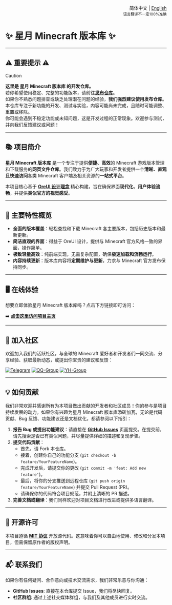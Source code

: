 <div align="right">

简体中文 | <a href="/README-en_US.md">English</a><br><sup>语言翻译不一定100%准确</sup>

</div>

# ✨ 星月 Minecraft 版本库 ✨

---

## ⚠️ 重要提示 ⚠️

> [!CAUTION]  
> **这里是 星月 Minecraft 版本库 的开发仓库。**  
> 若你希望使用稳定、完整的功能版本，请前往[**发布仓库**](https://github.com/Spectrollay/minecraft_repository)。  
> 如果你不熟悉问题排查或缺乏处理潜在问题的经验，**我们强烈建议使用发布仓库**。  
> 本仓库专注于新功能的开发、测试与实验，内容可能尚未完成，且随时可能调整、重置或移除。  
> 你可能会遇到不稳定功能或未知问题，这是开发过程的正常现象。欢迎参与测试，并向我们反馈建议或问题！

---

## 📚 项目简介

**星月 Minecraft 版本库** 是一个专注于提供**便捷、高效**的 Minecraft 游戏版本管理和下载服务的**网页文件仓库**。我们致力于为广大玩家和开发者提供一个**清晰、直观且快速访问**各类 Minecraft 客户端及相关资源的**一站式平台**。

本项目核心基于 **[OreUI 设计理念](https://github.com/Spectrollay/OreUI)** 精心构建，旨在确保界面**现代化、用户体验流畅**，并提供**类似官方的视觉感受**。

---

## 🚀 主要特性概览

* **全面的版本覆盖**：轻松查找和下载 Minecraft 各主要版本，包括历史版本和最新更新。
* **简洁直观的界面**：得益于 OreUI 设计，提供与 Minecraft 官方风格一致的界面，操作简单。
* **极致轻量高效**：纯前端实现，无需复杂配置，确保**极速加载和流畅运行**。
* **内容持续更新**：版本库内容将**定期维护与更新**，力求与 Minecraft 官方发布保持同步。

---

## 🖥️ 在线体验

想要立即体验星月 Minecraft 版本库吗？点击下方链接即可访问：

➡️ **[点击这里访问项目主页](https://spectrollay.github.io/minecraft_repository_test/)**

---

## 🤝 加入社区

欢迎加入我们的活跃社区，与全球的 Minecraft 爱好者和开发者们一同交流、分享经验、获取最新动态，或提出你宝贵的建议和反馈：

[![Telegram](https://img.shields.io/badge/Telegram-%E7%BE%A4%E7%BB%84-blue?style=for-the-badge)](https://t.me/Spectrollay_MCW)
[![QQ-Group](https://img.shields.io/badge/QQ-%E7%BE%A4%E7%BB%84-blue?style=for-the-badge&logo=tencent-qq)](https://qm.qq.com/q/AqLmKLH9mM)
[![YH-Group](https://img.shields.io/badge/云湖-%E7%BE%A4%E7%BB%84-blue?style=for-the-badge)](https://yhfx.jwznb.com/share?key=VyTE7W7sLwRl&ts=1684642802)

---

## 💡 如何贡献

我们非常欢迎并感谢所有为本项目做出贡献的开发者和社区成员！你的参与是项目持续发展的动力。如果你有兴趣为星月 Minecraft 版本库添砖加瓦，无论是代码贡献、Bug 反馈、功能建议还是文档优化，都请参阅以下指引：

1. **报告 Bug 或提出功能建议**：请直接在 [**GitHub Issues**](https://github.com/Spectrollay/minecraft_repository_test/issues) 页面提交。在提交前，请先搜索是否已有类似问题，并尽量提供详细的描述和复现步骤。
2. **提交代码贡献**：
    * 首先，请 Fork 本仓库。
    * 接着，创建你自己的功能分支 (`git checkout -b feature/YourFeatureName`)。
    * 完成开发后，请提交你的更改 (`git commit -m 'feat: Add new feature'`)。
    * 最后，将你的分支推送到远程仓库 (`git push origin feature/YourFeatureName`) 并提交 Pull Request (PR)。
    * 请确保你的代码符合项目规范，并附上清晰的 PR 描述。
3. **完善文档或翻译**：我们同样欢迎对项目文档进行改进或提供多语言翻译。

---

## 📜 开源许可

本项目遵循 **[MIT 协议](LICENSE)** 开放源代码。这意味着你可以自由地使用、修改和分发本项目，但需保留原作者的版权声明。

---

## 📬 联系我们

如果你有任何疑问、合作意向或技术交流需求，我们非常乐意与你沟通：

* **GitHub Issues**: 直接在本仓库提交 Issue，我们将尽快回复。
* **社区群组**: 通过上述社交媒体群组，与我们及其他成员进行实时交流。